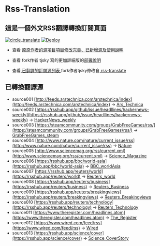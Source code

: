 #  Rss-Translation

## 這是一個外文RSS翻譯轉換訂閱頁面 

[![circle_translate](https://github.com/LightSky10006/Rss-Translation/actions/workflows/circle_translate.yml/badge.svg)](https://github.com/LightSky10006/Rss-Translation/actions/workflows/circle_translate.yml) [![Deploy](https://github.com/LightSky10006/Rss-Translation/actions/workflows/jekyll-gh-pages.yml/badge.svg)](https://github.com/LightSky10006/Rss-Translation/actions/workflows/jekyll-gh-pages.yml)

 - 查看 [原原作者的源項目項目修改完善、已新增源及使用說明](https://github.com/tjsky/Rss-Translation/tree/main/illustrate) 

 - 查看 fork作者 tjsky 寫的更加詳細版的[部署說明](https://www.tjsky.net/tutorial/801)

 - 查看[ 已翻譯的訂閱源列表 ](https://tjsky.github.io/Rss-Translation) fork作者tjsky修改自[ rss-translate ](https://github.com/rcy1314/Rss-Translation)

## 已轉換翻譯源
 - source001 [http://feeds.arstechnica.com/arstechnica/index](http://feeds.arstechnica.com/arstechnica/index) -> [Ars_Technica](rss/Ars_Technica.xml)
 - source002 [https://rsshub.app/github/issue/headllines/hackernews-weekly](https://rsshub.app/github/issue/headllines/hackernews-weekly) -> [HackerNews_weekly](rss/HackerNews_weekly.xml)
 - source003 [https://steamcommunity.com/groups/GrabFreeGames/rss/](https://steamcommunity.com/groups/GrabFreeGames/rss/) -> [GrabFreeGames_steam](rss/GrabFreeGames_steam.xml)
 - source004 [http://www.nature.com/nature/current_issue/rss](http://www.nature.com/nature/current_issue/rss) -> [Nature](rss/Nature.xml)
 - source005 [http://www.sciencemag.org/rss/current.xml](http://www.sciencemag.org/rss/current.xml) -> [Science_Magazine](rss/Science_Magazine.xml)
 - source006 [https://rsshub.app/bbc/world-asia](https://rsshub.app/bbc/world-asia) -> [BBC_worldAsia](rss/BBC_worldAsia.xml)
 - source007 [https://rsshub.app/reuters/world](https://rsshub.app/reuters/world) -> [Reuters_world](rss/Reuters_world.xml)
 - source008 [https://rsshub.app/reuters/business](https://rsshub.app/reuters/business) -> [Reuters_Business](rss/Reuters_Business.xml)
 - source009 [https://rsshub.app/reuters/breakingviews](https://rsshub.app/reuters/breakingviews) -> [Reuters_Breakingviews](rss/Reuters_Breakingviews.xml)
 - source010 [https://rsshub.app/reuters/technology](https://rsshub.app/reuters/technology) -> [Reuters_Technology](rss/Reuters_Technology.xml)
 - source011 [https://www.theregister.com/headlines.atom](https://www.theregister.com/headlines.atom) -> [The_Register](rss/The_Register.xml)
 - source012 [https://www.wired.com/feed/rss](https://www.wired.com/feed/rss) -> [Wired](rss/Wired.xml)
 - source013 [https://rsshub.app/science/cover](https://rsshub.app/science/cover) -> [Science_CoverStory](rss/Science_CoverStory.xml)
